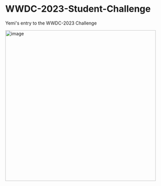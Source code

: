 # WWDC-2023-Student-Challenge
Yemi's entry to the WWDC-2023 Challenge

<img width="472" alt="image" src="https://github.com/yemibox51/WWDC-2023-Student-Challenge/assets/19742642/d8356240-0e12-4fdd-ba9c-4830e4c26f7a">

